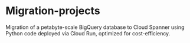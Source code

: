 # Migration-projects
Migration of a petabyte-scale BigQuery database to Cloud Spanner using Python code deployed via Cloud Run, optimized for cost-efficiency.
